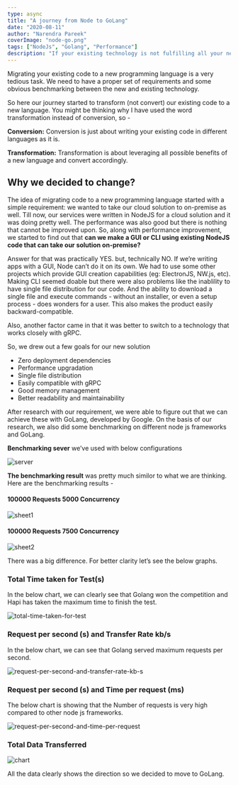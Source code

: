 ```yaml
---
type: async
title: "A journey from Node to GoLang"
date: "2020-08-11"
author: "Narendra Pareek"
coverImage: "node-go.png"
tags: ["NodeJs", "Golang", "Performance"]
description: "If your existing technology is not fulfilling all your needs and you are thinking about switching to the new one. Also, if you are concerned about the performance. Here is the blog that can help you in this direction."
---
```


Migrating your existing code to a new programming language is a very tedious task. We need to have a proper set of requirements and some obvious benchmarking between the new and existing technology.

So here our journey started to transform (not convert) our existing code to a new language. You might be thinking why I have used the word transformation instead of conversion, so -

**Conversion:** Conversion is just about writing your existing code in different languages as it is.

**Transformation:** Transformation is about leveraging all possible benefits of a new language and convert accordingly.

## Why we decided to change?

The idea of migrating code to a new programming language started with a simple requirement: we wanted to take our cloud solution to on-premise as well. Till now, our services were written in NodeJS for a cloud solution and it was doing pretty well. The performance was also good but there is nothing that cannot be improved upon. So, along with performance improvement, we started to find out that **can we make a GUI or CLI using existing NodeJS code that can take our solution on-premise?**

Answer for that was practically YES. but, technically NO. If we’re writing apps with a GUI, Node can’t do it on its own. We had to use some other projects which provide GUI creation capabilities (eg: ElectronJS, NW.js, etc). Making CLI seemed doable but there were also problems like the inablility to have single file distribution for our code. And the ability to download a single file and execute commands - without an installer, or even a setup process - does wonders for a user. This also makes the product easily backward-compatible.

Also, another factor came in that it was better to switch to a technology that works closely with gRPC.

So, we drew out a few goals for our new solution

- Zero deployment dependencies
- Performance upgradation
- Single file distribution
- Easily compatible with gRPC
- Good memory management
- Better readability and maintainability

After research with our requirement, we were able to figure out that we can achieve these with GoLang, developed by Google.
On the basis of our research, we also did some benchmarking on different node js frameworks and GoLang.

**Benchmarking sever** we’ve used with below configurations

![server](server.png)

**The benchmarking result** was pretty much similor to what we are thinking. Here are the benchmarking results -

#### 100000 Requests 5000 Concurrency

![sheet1](sheet1.png)

#### 100000 Requests 7500 Concurrency

![sheet2](sheet2.png)

There was a big difference. For better clarity let’s see the below graphs.

### Total Time taken for Test(s)

In the below chart, we can clearly see that Golang won the competition and Hapi has taken the maximum time to finish the test.

![total-time-taken-for-test](total-time-taken-for-test.png)

### Request per second (s) and Transfer Rate kb/s

In the below chart, we can see that Golang served maximum requests per second.

![request-per-second-and-transfer-rate-kb-s](request-per-second-and-transfer-rate-kb-s.png)

### Request per second (s) and Time per request (ms)

The below chart is showing that the Number of requests is very high compared to other node js frameworks.

![request-per-second-and-time-per-request](request-per-second-and-time-per-request.png)

### Total Data Transferred

![chart](chart.png)

All the data clearly shows the direction so we decided to move to GoLang.
